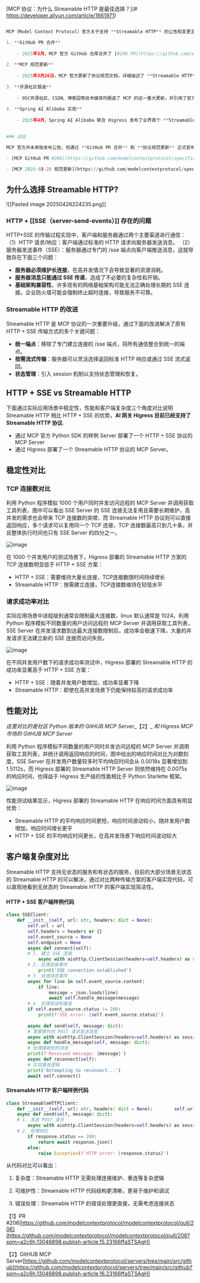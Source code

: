 
[MCP 协议：为什么 Streamable HTTP 是最佳选择？](# https://developer.aliyun.com/article/1661971)

``` python

MCP（Model Context Protocol）官方关于支持 **Streamable HTTP** 的公告和变更主要出现在以下几个来源：

1. **GitHub PR 合并**
    
    - 2025年3月，MCP 官方 GitHub 仓库合并了 [#206 PR](https://github.com/modelcontextprotocol/specification/pull/206)，正式引入 **Streamable HTTP** 作为新的传输方式，取代原有的 **HTTP+SSE** 方案156。
        
2. **MCP 规范更新**
    
    - 2025年3月26日，MCP 官方更新了协议规范文档，详细描述了 **Streamable HTTP** 的设计和优势，包括移除 `/sse` 端点、统一使用 `/message` 端点、支持按需升级 SSE 流等56。
        
3. **开源社区报道**
    
    - OSC开源社区、CSDN、博客园等技术媒体均报道了 MCP 的这一重大更新，并引用了官方 GitHub 的变更说明124。
        
4. **Spring AI Alibaba 实现**
    
    - 2025年4月，Spring AI Alibaba 联合 Higress 发布了业界首个 **Streamable HTTP** 实现方案，进一步验证了 MCP 官方的这一变更23。
        

### 总结

MCP 官方并未单独发布公告，但通过 **GitHub PR 合并** 和 **协议规范更新** 正式宣布了对 **Streamable HTTP** 的支持。相关技术社区和开源项目（如 Spring AI Alibaba）也基于此进行了适配和报道。如需查看官方原始说明，可参考：

- [MCP GitHub PR #206](https://github.com/modelcontextprotocol/specification/pull/206)
    
- [MCP 2025-03-26 规范更新](https://github.com/modelcontextprotocol/specification/tree/main/docs/specification/2025-03-26) 
```

## 为什么选择 Streamable HTTP?

![[Pasted image 20250426224235.png]]

### HTTP + [[SSE（server-send-events）]] 存在的问题


HTTP+SSE 的传输过程实现中，客户端和服务器通过两个主要渠道进行通信：
（1）HTTP 请求/响应：客户端通过标准的 HTTP 请求向服务器发送消息。
（2）服务器发送事件（SSE）：服务器通过专门的 /sse 端点向客户端推送消息，这就导致存在下面三个问题：

- **服务器必须维护长连接**，在高并发情况下会导致显著的资源消耗。
- **服务器消息只能通过 SSE 传递**，造成了不必要的复杂性和开销。
- **基础架构兼容性**，许多现有的网络基础架构可能无法正确处理长期的 SSE 连接。企业防火墙可能会强制终止超时连接，导致服务不可靠。

### Streamable HTTP 的改进

Streamable HTTP 是 MCP 协议的一次重要升级，通过下面的改进解决了原有 HTTP + SSE 传输方式的多个关键问题：

- **统一端点**：移除了专门建立连接的 /sse 端点，将所有通信整合到统一的端点。
- **按需流式传输**：服务器可以灵活选择返回标准 HTTP 响应或通过 SSE 流式返回。
- **状态管理**：引入 session 机制以支持状态管理和恢复。

## HTTP + SSE vs Streamable HTTP

下面通过实际应用场景中稳定性，性能和客户端复杂度三个角度对比说明 Streamable HTTP 相比 HTTP + SSE 的优势，**AI 网关 Higress 目前已经支持了 Streamable HTTP 协议**.
- 通过 MCP 官方 Python SDK 的样例 Server 部署了一个 HTTP + SSE 协议的 MCP Server
- 通过 Higress 部署了一个 Streamable HTTP 协议的 MCP Server。

## 稳定性对比

### TCP 连接数对比

利用 Python 程序模拟 1000 个用户同时并发访问远程的 MCP Server 并调用获取工具列表，图中可以看出 SSE Server 的 SSE 连接无法复用且需要长期维护，高并发的需求也会带来 TCP 连接数的突增，而 Streamable HTTP 协议则可以直接返回响应，多个请求可以复用同一个 TCP 连接，TCP 连接数最高只到几十条，并且整体执行时间也只有 SSE Server 的四分之一。

![image](https://ucc.alicdn.com/pic/developer-ecology/pawmkwdq37c7s_544ca42f2dba464b85ca42258562d558.png "image")

在 1000 个并发用户的测试场景下，Higress 部署的 Streamable HTTP 方案的 TCP 连接数明显低于 HTTP + SSE 方案：

- HTTP + SSE：需要维持大量长连接，TCP连接数随时间持续增长
- Streamable HTTP：按需建立连接，TCP连接数维持在较低水平

### 请求成功率对比

实际应用场景中进程级别通常会限制最大连接数，linux 默认通常是 1024。利用 Python 程序模拟不同数量的用户访问远程的 MCP Server 并调用获取工具列表，SSE Server 在并发请求数到达最大连接数限制后，成功率会极速下降，大量的并发请求无法建立新的 SSE 连接而访问失败。

![image](https://ucc.alicdn.com/pic/developer-ecology/pawmkwdq37c7s_8e02d1ca9ad04b238563a1e1db6369bd.png "image")

在不同并发用户数下的请求成功率测试中，Higress 部署的 Streamable HTTP 的成功率显著高于 HTTP + SSE 方案：

- HTTP + SSE：随着并发用户数增加，成功率显著下降
- Streamable HTTP：即使在高并发场景下仍能保持较高的请求成功率

## 性能对比

_这里对比的是社区 Python 版本的_ _GitHUB MCP Server__【2】_ _和 Higress MCP 市场的_ _GitHUB MCP Server_

利用 Python 程序模拟不同数量的用户同时并发访问远程的 MCP Server 并调用获取工具列表，并统计调用返回响应的时间，图中给出的响应时间对比为对数刻度，SSE Server 在并发用户数量较多时平均响应时间会从 0.0018s 显著增加到 1.5112s，而 Higress 部署的 Streamable HTTP Server 则依然维持在 0.0075s 的响应时间，也得益于 Higress 生产级的性能相比于 Python Starlette 框架。

![image](https://ucc.alicdn.com/pic/developer-ecology/pawmkwdq37c7s_3a8c3ff20cc54fb4b38e2204c7bd5d9e.png "image")

性能测试结果显示，Higress 部署的 Streamable HTTP 在响应时间方面具有明显优势：

- Streamable HTTP 的平均响应时间更短，响应时间波动较小，随并发用户数增加，响应时间增长更平
- HTTP + SSE 的平均响应时间更长，在高并发场景下响应时间波动较大

## 客户端复杂度对比


Streamable HTTP 支持无状态的服务和有状态的服务，目前的大部分场景无状态的 Streamable HTTP 的可以解决，通过对比两种传输方案的客户端实现代码，可以直观地看到无状态的 Streamable HTTP 的客户端实现简洁性。 

#### **HTTP + SSE 客户端样例代码**

```python
class SSEClient:
    def __init__(self, url: str, headers: dict = None):        
	    self.url = url        
	    self.headers = headers or {}        
	    self.event_source = None        
	    self.endpoint = None
        async def connect(self):            
        # 1. 建立 SSE 连接            
		    async with aiohttp.ClientSession(headers=self.headers) as session:               self.event_source = await session.get(self.url)
        # 2. 处理连接事件                
	        print('SSE connection established')
        # 3. 处理消息事件                
        async for line in self.event_source.content:                    
	        if line:                        
		        message = json.loads(line)                        
		        await self.handle_message(message)
        # 4. 处理错误和重连                        
        if self.event_source.status != 200:
		    print(f'SSE error: {self.event_source.status}')                              await self.reconnect()
		    
        async def send(self, message: dict):            
        # 需要额外的 POST 请求发送消息            
        async with aiohttp.ClientSession(headers=self.headers) as session:               async with session.post(self.endpoint, json=message) as response:                return await response.json()
        async def handle_message(self, message: dict):                    
        # 处理接收到的消息                    
        print(f'Received message: {message}')
	    async def reconnect(self):        
	    # 实现重连逻辑        
	    print('Attempting to reconnect...')        
	    await self.connect()
```

#### **Streamable HTTP 客户端样例代码**

```python
class StreamableHTTPClient:
    def __init__(self, url: str, headers: dict = None):        self.url = url        self.headers = headers or {}        
    async def send(self, message: dict):        
    # 1. 发送 POST 请求        
		async with aiohttp.ClientSession(headers=self.headers) as session:               async with session.post( self.url, json=message, headers={'Content-Type': 'application/json'}) as response:                
    # 2. 处理响应                
	    if response.status == 200:                    
		    return await response.json()                
		else:                    
			raise Exception(f'HTTP error: {response.status}')
```

  

从代码对比可以看出：

1. 复杂度：Streamable HTTP 无需处理连接维护、重连等复杂逻辑

2. 可维护性：Streamable HTTP 代码结构更清晰，更易于维护和调试

3. 错误处理：Streamable HTTP 的错误处理更直接，无需考虑连接状态

  

【1】PR #206[https://github.com/modelcontextprotocol/modelcontextprotocol/pull/206](https://github.com/modelcontextprotocol/modelcontextprotocol/pull/206?spm=a2c6h.13046898.publish-article.15.23166ffaSTSAgH)

  

【2】GitHUB MCP Server[https://github.com/modelcontextprotocol/servers/tree/main/src/github](https://github.com/modelcontextprotocol/servers/tree/main/src/github?spm=a2c6h.13046898.publish-article.16.23166ffaSTSAgH)